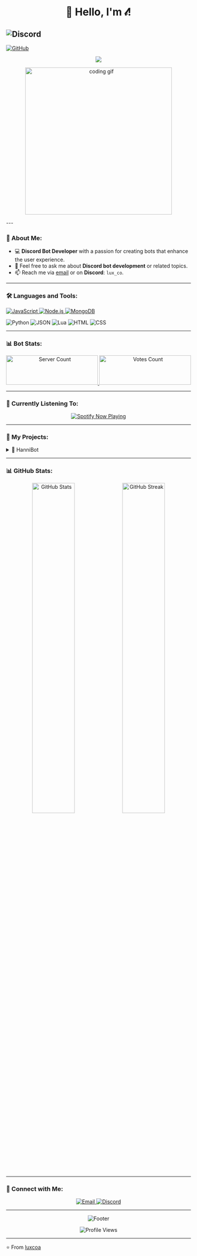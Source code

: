<h1 align="center">👋 Hello, I'm 𝓁!</h1>

![Discord](https://discord.c99.nl/widget/theme-2/837570564536270848.png)  
---
  <a href="https://github.com/luxcoa">
    <img src="https://img.shields.io/badge/-GitHub-181717?style=flat-square&logo=github" alt="GitHub">
  </a>
</p>

<p align="center">
  <img src="https://readme-typing-svg.herokuapp.com/?lines=Discord+Bot+Developer;Always+learning+new+things&font=Fira%20Code&center=true&width=500&height=50&color=6bbdff&vCenter=true&size=24">
</p>

<p align="center">
  <img src="https://media3.giphy.com/media/v1.Y2lkPTc5MGI3NjExa2M3cWwwanVtbzR6ZGlnZGxzYWxtcWp5YXp5cjBtOTVwYWloeTYxcSZlcD12MV9pbnRlcm5hbF9naWZfYnlfaWQmY3Q9Zw/cR9xNhGEHvzKO5vr6Z/giphy.webp" width="400" alt="coding gif" />
</p>
---

### 🤖 About Me:

- 💻 **Discord Bot Developer** with a passion for creating bots that enhance the user experience.
- 💬 Feel free to ask me about **Discord bot development** or related topics.
- 📫 Reach me via [email](mailto:hannifam@proton.me) or on **Discord**: `lux_co`.

---

### 🛠️ Languages and Tools:

<p align="left">
  <a href="https://developer.mozilla.org/en-US/docs/Web/JavaScript" target="_blank">
    <img src="https://img.shields.io/badge/JavaScript-F7DF1E?style=flat-square&logo=javascript&logoColor=black" alt="JavaScript">
  </a>
  <a href="https://nodejs.org" target="_blank">
    <img src="https://img.shields.io/badge/Node.js-339933?style=flat-square&logo=node.js&logoColor=white" alt="Node.js">
  </a>
  <a href="https://www.mongodb.com/" target="_blank">
    <img src="https://img.shields.io/badge/MongoDB-47A248?style=flat-square&logo=mongodb&logoColor=white" alt="MongoDB">
  </a>
</p>

<p align="left">
  <img src="https://shields.io/badge/Python-3776AB?style=flat-square&logo=python&logoColor=white" alt="Python">
  <img src="https://shields.io/badge/JSON-000000?style=flat-square&logo=json&logoColor=white" alt="JSON">
  <img src="https://shields.io/badge/Lua-2C2D72?style=flat-square&logo=lua&logoColor=white" alt="Lua">
  <img src="https://shields.io/badge/HTML-E34F26?style=flat-square&logo=html5&logoColor=white" alt="HTML">
  <img src="https://shields.io/badge/CSS-1572B6?style=flat-square&logo=css3&logoColor=white" alt="CSS">
</p>

---

### 📊 Bot Stats:

<p align="center">
  <a href="https://hannibot.netlify.app/" target="_blank">
    <img src="https://koreanbots.dev/api/widget/bots/servers/1235089708992696391.svg?icon=false&scale=1.0" alt="Server Count" width="250" height="80">
  </a>
  <a href="https://hannibot.netlify.app/" target="_blank">
    <img src="https://koreanbots.dev/api/widget/bots/votes/1235089708992696391.svg?style=classic" alt="Votes Count" width="250" height="80">
  </a>
</p>

---

### 🎵 Currently Listening To:

<p align="center">
  <a href="https://spotify-github-profile.kittinanx.com/api/view?uid=31j4yosihzteytg6rxb55oqd5fyy&redirect=true">
    <img src="https://spotify-github-profile.kittinanx.com/api/view?uid=31j4yosihzteytg6rxb55oqd5fyy&cover_image=true&theme=default&show_offline=false&background_color=121212&interchange=true" alt="Spotify Now Playing" />
  </a>
</p>

---

### 🤖 My Projects:

<details>
  <summary>💫 HanniBot</summary>
  
  [![ReadMe Card](https://github-readme-stats.vercel.app/api/pin/?username=luxcoa&repo=hannibot&theme=tokyonight)](https://github.com/luxcoa/hannibot)
  
  - 🎶 **Features**:
    - Provides information about **New Jeans**
    - Fun **gambling features** like slot machines, dice, and more.
    - Various **utility functions** for Discord servers.
  - 🛠️ **Tech Stack**: Py-cord, MongoDB, Python, JSON
  - 🌟 **Used by**: 100+ Discord servers
  - 🔗 [Invite the bot](https://discord.com/oauth2/authorize?client_id=1235089708992696391&permissions=564049867844624&integration_type=0&scope=bot+applications.commands)
</details>

---

### 📊 GitHub Stats:

<p align="center">
  <img width="48%" src="https://github-readme-stats.vercel.app/api?username=luxcoa&show_icons=true&theme=tokyonight" alt="GitHub Stats">
  <img width="48%" src="https://github-readme-streak-stats.herokuapp.com/?user=luxcoa&theme=tokyonight" alt="GitHub Streak">
</p>

---

### 🤝 Connect with Me:

<p align="center">
  <a href="mailto:hannifam@proton.me">
    <img src="https://img.shields.io/badge/Email-D14836?style=for-the-badge&logo=gmail&logoColor=white" alt="Email">
  </a>
  <a href="https://discord.gg/8xZtuQ5rsr">
    <img src="https://img.shields.io/badge/Discord-7289DA?style=for-the-badge&logo=discord&logoColor=white" alt="Discord">
  </a>
</p>

---

<p align="center">
  <img src="https://capsule-render.vercel.app/api?type=waving&color=gradient&height=100&section=footer" alt="Footer">
</p>

<p align="center">
  <img src="https://komarev.com/ghpvc/?username=luxcoa&&style=flat-square" align="center" alt="Profile Views">
</p>

---

⭐️ From [luxcoa](https://github.com/luxcoa)
